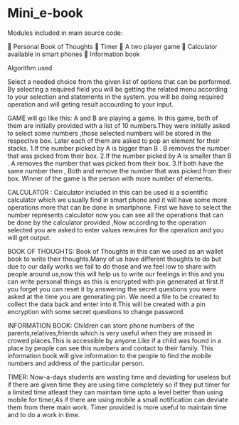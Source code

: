 # Mini_e-book
 Modules included in main source code:
 
  Personal Book of Thoughts 
  Timer 
  A two player game 
  Calculator available in smart phones 
  Information book
 
 Algorithm used 

Select a needed choice from the given list of options that can be performed.
By selecting a required field you will be getting the related menu according to your selection and statements in the system.
you will be doing required operation and will geting result accourding to your input.

GAME will go like this:
A and B are playing a game. In this game, both of them are initially provided with a list of 10 numbers.They were initially asked to select some numbers ,those selected numbers will be stored in the respective box.
Later each of them are asked to pop an element for their stacks.
1.If the number picked by A is bigger than B . B removes the number that was picked from their box.
2.If the number picked by A is smaller than B . A removes the number that was picked from their box.
3.If both have the same number then , Both  and remove the number that was picked from their box.
Winner of the game is the person with more number of elements.

CALCULATOR :
Calculator included in this can be used is a scientific calculator which we usually find in smart phone and it will have some more operations more that can be done in smartphone. First we have to select the number represents calculator now you can see all the operations that can be done by the calculator provided ,Now according to the operation selected you are asked to enter values rewuires for the operation and you will get output.

BOOK OF THOUGHTS: 
Book of Thoughts in this can we used as an wallet book to write their thoughts.Many of us have different thoughts to do but due to our daily works we fail to do those and we feel low to share with people around us,now this will help us to write our feelings in this and you can write personal things as this is encrypted with pin generated at first.If you forget you can reset it by answering the secret questions you were asked at the time you are generating pin.
We need a file to be created to collect the data back and enter into it.This will be created with a pin encryption with some secret questions to change password.

INFORMATION BOOK:
Children can store phone numbers of the parents,relatives,friends which is very useful when they are missed in crowed places.This is accessible by anyone.Like if a child was found in a place by people can see this numbers  and contact to their family.
This information book will give information to the people to find the mobile numbers and address of the particular person.

TIMER:
Now-a-days students are wasting time and deviating for useless but if there are given time they are using time completely so if they put timer for a limited time atleast they can maintain time upto a level better than using mobile for timer,As if there are using mobile a small notification can deviate them from there main work.
Timer provided is more useful to maintain time and to do a work in time. 
